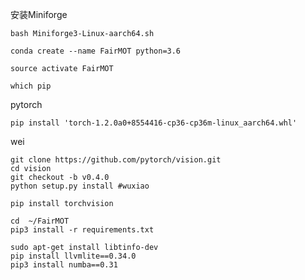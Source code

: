 
安装Miniforge
```
bash Miniforge3-Linux-aarch64.sh
```

```
conda create --name FairMOT python=3.6
```

```
source activate FairMOT
```

```
which pip

```

pytorch
```
pip install 'torch-1.2.0a0+8554416-cp36-cp36m-linux_aarch64.whl'
```

wei
```
git clone https://github.com/pytorch/vision.git
cd vision
git checkout -b v0.4.0
python setup.py install #wuxiao
```

```
pip install torchvision
```

```
cd  ~/FairMOT
pip3 install -r requirements.txt
```

```
sudo apt-get install libtinfo-dev
pip install llvmlite==0.34.0
pip3 install numba==0.31
```